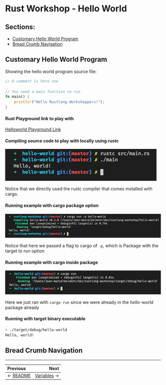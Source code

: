 # Rust Workshop - Hello World

## Sections:

* [Customary Hello World Program](#customary-hello-world-program)
* [Bread Crumb Navigation](#bread-crumb-navigation)

## Customary Hello World Program 

Showing the hello world program source file:

```rust
// A comment is here now

// You need a main function to run 
fn main() {
    println!("Hello Rustlang Workshoppers!");
}
```

#### Rust Playground link to play with

[Helloworld Playground Link](https://play.rust-lang.org/?version=stable&mode=debug&edition=2018&gist=b5dc655af9092c59234c1179477f7e93)

#### Compiling source code to play with locally using rustc

![Hello World rustc](../images/rust_hello_world_rustc.png)

Notice that we directly used the rustc compiler that comes installed with cargo.

#### Running example with cargo package option

![images/cargo-top-run](../images/cargo-top-run.png)

Notice that here we passed a flag to cargo of `-p`, which is Package with the target to run option

#### Running example with cargo inside package

![images/cargo-run](../images/cargo-run.png)

Here we just ran with `cargo run` since we were already in the *hello-world* package already

#### Running with target binary executable

```bash
> ./target/debug/hello-world
Hello, world!
```

## Bread Crumb Navigation
_________________________

Previous | Next
:------- | ---:
← [README](../README.md) | [Variables](./variables.md) →
